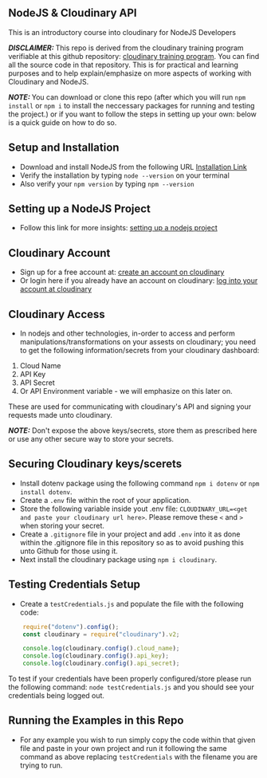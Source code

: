 ## NodeJS & Cloudinary API

This is an introductory course into cloudinary for NodeJS Developers

*<b>DISCLAIMER: </b>* This repo is derived from the cloudinary training program verifiable at this github repository: [cloudinary training program](https://github.com/cloudinary-training/cld-intro-nodejs). You can find all the source code in that repository. This is for practical and learning purposes and to help explain/emphasize on more aspects of working with Cloudinary and NodeJS.

*<b>NOTE: </b>* You can download or clone this repo (after which you will run `npm install` or `npm i` to install the neccessary packages for running and testing the project.) or if you want to follow the steps in setting up your own: below is a quick guide on how to do so.

## Setup and Installation

- Download and install NodeJS from the following URL [Installation Link](https://nodejs.org/en/download/)
- Verify the installation by typing `node --version` on your terminal
- Also verify your `npm version` by typing `npm --version`

## Setting up a NodeJS Project

- Follow this link for more insights: [setting up a nodejs project](https://developer.mozilla.org/en-US/docs/Learn/Server-side/Express_Nodejs/development_environment)

## Cloudinary Account

- Sign up for a free account at: [create an account on cloudinary](https://cloudinary.com/users/register_free)
- Or login here if you already have an account on cloudinary: [log into your account at cloudinary](https://cloudinary.com/users/login)

## Cloudinary Access

- In nodejs and other technologies, in-order to access and perform manipulations/transformations on your assests on cloudinary; you need to get the following information/secrets from your cloudinary dashboard:

1. Cloud Name
2. API Key
3. API Secret
4. Or API Environment variable - we will emphasize on this later on.

These are used for communicating with cloudinary's API and signing your requests made unto cloudinary.

*<b>NOTE:</b>* Don't expose the above keys/secrets, store them as prescribed here or use any other secure way to store your secrets.

## Securing Cloudinary keys/scerets

- Install dotenv package using the following command `npm i dotenv` or `npm install dotenv`.
- Create a `.env` file within the root of your application.
- Store the following variable inside yout .env file: `CLOUDINARY_URL=<get and paste your cloudinary url here>`. Please remove these `<` and `>` when storing your secret.
- Create a `.gitignore` file in your project and add `.env` into it as done within the .gitignore file in this repository so as to avoid pushing this unto Github for those using it.
- Next install the cloudinary package using `npm i cloudinary`.

## Testing Credentials Setup

- Create a `testCredentials.js` and populate the file with the following code:

```js
    require("dotenv").config();
    const cloudinary = require("cloudinary").v2;

    console.log(cloudinary.config().cloud_name);
    console.log(cloudinary.config().api_key);
    console.log(cloudinary.config().api_secret);
```

To test if your credentials have been properly configured/store please run the following command: `node testCredentials.js` and you should see your credentials being logged out.

## Running the Examples in this Repo

- For any example you wish to run simply copy the code within that given file and paste in your own project and run it following the same command as above replacing `testCredentials` with the filename you are trying to run.
